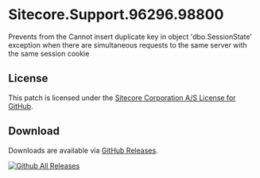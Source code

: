 # Sitecore.Support.96296.98800
Prevents from the Cannot insert duplicate key in object 'dbo.SessionState' exception when there are simultaneous requests to the same server with the same session cookie

## License  
This patch is licensed under the [Sitecore Corporation A/S License for GitHub](https://github.com/sitecoresupport/Sitecore.Support.96296.98800/blob/master/LICENSE).  

## Download  
Downloads are available via [GitHub Releases](https://github.com/sitecoresupport/Sitecore.Support.96296.98800/releases).  

[![Github All Releases](https://img.shields.io/github/downloads/SitecoreSupport/Sitecore.Support.96296.98800/total.svg)](https://github.com/SitecoreSupport/Sitecore.Support.96296.98800/releases)
